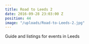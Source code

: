 ```yaml
---
title: Road to Leeds 2
date: 2016-09-28 23:03:00 Z
position: 44
image: "/uploads/Road-to-Leeds-2.jpg"
---
```


Guide and listings for events in Leeds
